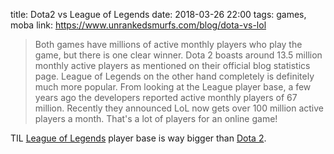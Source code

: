 title: Dota2 vs League of Legends
date: 2018-03-26 22:00
tags: games, moba
link: https://www.unrankedsmurfs.com/blog/dota-vs-lol

> Both games have millions of active monthly players who play the game,
> but there is one clear winner. Dota 2 boasts around 13.5 million monthly
> active players as mentioned on their official blog statistics page.
> League of Legends on the other hand completely is definitely much more popular.
> From looking at the League player base, a few years ago the developers
> reported active monthly players of 67 million. Recently they
> announced LoL now gets over 100 million active players a month.
> That's a lot of players for an online game!

TIL [League of Legends](https://en.wikipedia.org/wiki/League_of_Legends)
player base is way bigger than 
[Dota 2](https://en.wikipedia.org/wiki/Dota_2).
